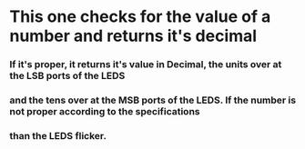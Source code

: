 # This one checks for the value of a number and returns it's decimal
### If it's proper, it returns it's value in Decimal, the units over at the LSB ports of the LEDS
### and the tens over at the MSB ports of the LEDS. If the number is not proper according to the specifications
### than the LEDS flicker.

